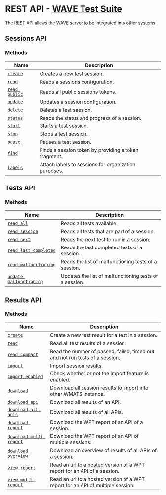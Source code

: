# REST API - [WAVE Test Suite](../README.md)

The REST API allows the WAVE server to be integrated into other systems.

## Sessions API <a name="sessions-api"></a>

### Methods

| Name                                           | Description                                          |
| ---------------------------------------------- | ---------------------------------------------------- |
| [`create`](./sessions-api/create.md)           | Creates a new test session.                          |
| [`read`](./sessions-api/read.md)               | Reads a sessions configuration.                      |
| [`read public`](./sessions-api/read-public.md) | Reads all public sessions tokens.                    |
| [`update`](./sessions-api/update.md)           | Updates a session configuration.                     |
| [`delete`](./sessions-api/delete.md)           | Deletes a test session.                              |
| [`status`](./sessions-api/status.md)           | Reads the status and progress of a session.          |
| [`start`](./sessions-api/control.md#start)     | Starts a test session.                               |
| [`stop`](./sessions-api/control.md#stop)       | Stops a test session.                                |
| [`pause`](./sessions-api/control.md#pause)     | Pauses a test session.                               |
| [`find`](./sessions-api/find.md)               | Finds a session token by providing a token fragment. |
| [`labels`](./sessions-api/labels.md)           | Attach labels to sessions for organization purposes. |

## Tests API <a name="tests-api"></a>

### Methods

| Name                                                            | Description                                            |
| --------------------------------------------------------------- | ------------------------------------------------------ |
| [`read all`](./tests-api/read-all.md)                           | Reads all tests available.                             |
| [`read session`](./tests-api/read-session.md)                   | Reads all tests that are part of a session.            |
| [`read next`](./tests-api/read-next.md)                         | Reads the next test to run in a session.               |
| [`read last completed`](./tests-api/read-last-completed.md)     | Reads the last completed tests of a session.           |
| [`read malfunctioning`](./tests-api/read-malfunctioning.md)     | Reads the list of malfunctioning tests of a session.   |
| [`update malfunctioning`](./tests-api/update-malfunctioning.md) | Updates the list of malfunctioning tests of a session. |

## Results API <a name="results-api"></a>

### Methods

| Name                                                                       | Description                                                                     |
| -------------------------------------------------------------------------- | ------------------------------------------------------------------------------- |
| [`create`](./results-api/create.md)                                        | Create a new test result for a test in a session.                               |
| [`read`](./results-api/read.md)                                            | Read all test results of a session.                                             |
| [`read compact`](./results-api/read-compact.md)                            | Read the number of passed, failed, timed out and not run tests of a session.    |
| [`import`](./results-api/import.md)                                        | Import session results.                                                         |
| [`import enabled`](./results-api/import.md#enabled)                        | Check whether or not the import feature is enabled.                             |
| [`download`](./results-api/download.md#download)                           | Download all session results to import into other WMATS instance.               |
| [`download api`](./results-api/download.md#download-api)                   | Download all results of an API.                                                 |
| [`download all apis`](./results-api/download.md#download-all-apis)         | Download all results of all APIs.                                               |
| [`download report`](./results-api/download.md#download-report)             | Download the WPT report of an API of a session.                                 |
| [`download multi report`](./results-api/download.md#download-multi-report) | Download the WPT report of an API of multiple sessions.                         |
| [`download overview`](./results-api/download.md#download-overview)         | Download an overview of results of all APIs of a session.                       |
| [`view report`](./results-api/view.md)                                     | Read an url to a hosted version of a WPT report for an API of a session.        |
| [`view multi report`](./results-api/view.md)                               | Read an url to a hosted version of a WPT report for an API of multiple session. |
